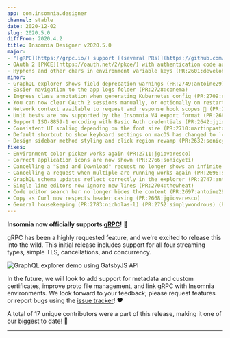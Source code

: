 ```yaml
---
app: com.insomnia.designer
channel: stable
date: 2020-12-02
slug: 2020.5.0
diffFrom: 2020.4.2
title: Insomnia Designer v2020.5.0
major:
- "[gRPC](https://grpc.io/) support [(several PRs)](https://github.com/Kong/insomnia/pulls?q=is%3Apr+is%3Amerged+label%3Agrpc+merged%3A<2020-11-26)"
- OAuth 2 [PKCE](https://oauth.net/2/pkce/) with authentication code authorization (PR:2652:DASPRiD) 
- Hyphens and other chars in environment variable keys (PR:2601:develohpanda)
minor: 
- GraphQL explorer shows field deprecation warnings (PR:2749:antoine29)
- Easier navigation to the app logs folder (PR:2728:conema)
- Ingress class annotation when generating Kubernetes config (PR:2709:rmsy)
- You can now clear OAuth 2 sessions manually, or optionally on restart (PR:2701:karolineKarkoschDrKlein)
- Network context available to request and response hook scopes 🔌 (PR:2662:jgiovaresco)
- Unit tests are now supported by the Insomnia V4 export format (PR:2663:sonicyeti)
- Support ISO-8859-1 encoding with Basic Auth credentials (PR:2642:jgiovaresco)
- Consistent UI scaling depending on the font size (PR:2710:martinpastore) (PR:2824:sonicyeti)
- Default shortcut to show keyboard settings on macOS has changed to `cmd+ctrl+shift+/` to avoid OS conflicts (PR:2649:jgiovaresco)
- Design sidebar method styling and click region revamp (PR:2632:sonicyeti)
fixes:
- Environment color picker works again (PR:2711:jgiovaresco)
- Correct application icons are now shown (PR:2766:sonicyeti)
- Cancelling a "Send and Download" request no longer shows an infinite spinner (PR:2721:jgiovaresco)
- Cancelling a request when multiple are running works again (PR:2696:selamanse)
- GraphQL schema updates reflect correctly in the explorer (PR:2747:antoine29)
- Single line editors now ignore new lines (PR:2704:thewheat)
- Code editor search bar no longer hides the content (PR:2697:antoine29)
- Copy as Curl now respects header casing (PR:2668:jgiovaresco)
- General housekeeping (PR:2783:nicholas-l) (PR:2752:simplywondrous) (PR:2727:jgiovaresco) (PR:2717:rmsy) (PR:2661:iamrajiv)
---
```


**Insomnia now officially supports [gRPC](https://grpc.io/)!** 🎉 

<!--more-->

gRPC has been a highly requested feature, and we're excited to release this into the wild. This initial release includes support for all four streaming types, simple TLS, cancellations, and concurrency.

![GraphQL explorer demo using GatsbyJS API](/images/screens/grpc.png)

In the future, we will look to add support for metadata and custom certificates, improve proto file management, and link gRPC with Insomnia environments. We look forward to your feedback; please request features or report bugs using the [issue tracker](https://github.com/Kong/insomnia/issues/new/choose)! ♥️

A total of 17 unique contributors were a part of this release, making it one of our biggest to date! 🤗

---
